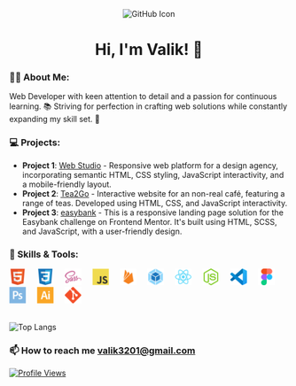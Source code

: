 <div align="center">
  
<picture>
  <source media="(prefers-color-scheme: dark)" srcset="https://upload.wikimedia.org/wikipedia/commons/2/24/Github_logo_svg.svg">
  <source media="(prefers-color-scheme: light)" srcset="https://simpleicons.org/icons/github.svg">
  <img alt="GitHub Icon" src="https://simpleicons.org/icons/github.svg" width="100">
</picture>

  <h1>
    Hi, I'm Valik! 👋
  </h1>
</div>

### 👨‍💻 About Me:
Web Developer with keen attention to detail and a passion for continuous learning. 📚 Striving for perfection in crafting web solutions while constantly expanding my skill set. 🚀

<!-- 🌐 Languages: 
- 🇺🇦 Ukrainian - native 
- 🇵🇱 Polish - advanced
- 🇬🇧 English - intermediate -->

### 💻 Projects:
<!-- TO DO: add projcets later -->
- **Project 1**: [Web Studio](https://valik3201.github.io/WebStudio/) - Responsive web platform for a design agency, incorporating semantic HTML, CSS styling, JavaScript interactivity, and a mobile-friendly layout.
- **Project 2**: [Tea2Go](https://valik3201.github.io/Tea2Go/) - Interactive website for an non-real café, featuring a range of teas. Developed using HTML, CSS, and JavaScript interactivity.
- **Project 3**: [easybank](https://valik3201.github.io/easybank/) - This is a responsive landing page solution for the Easybank challenge on Frontend Mentor. It's built using HTML, SCSS, and JavaScript, with a user-friendly design.


### 🧩 Skills & Tools:
<div align="left">
  <img src="https://github.com/devicons/devicon/blob/master/icons/html5/html5-original.svg" height="30" alt="html logo"  />
  <img width="12" />
  <img src="https://github.com/devicons/devicon/blob/master/icons/css3/css3-original.svg" height="30" alt="css3 logo"  />
  <img width="12" />
  <img src="https://github.com/devicons/devicon/blob/master/icons/sass/sass-original.svg" height="30" alt="sass logo"  />
  <img width="12" />
  <img src="https://github.com/devicons/devicon/blob/master/icons/javascript/javascript-original.svg" height="30" alt="javascript logo"  />
  <img width="12" />
  <img src="https://github.com/devicons/devicon/blob/master/icons/firebase/firebase-plain.svg" height="30" alt="firebase logo"  />
  <img width="12" />
  <img src="https://github.com/devicons/devicon/blob/master/icons/webpack/webpack-original.svg" height="30" alt="webpack logo"  />
  <img width="12" />
  <img src="https://github.com/devicons/devicon/blob/master/icons/react/react-original.svg" height="30" alt="react logo"  />
  <img width="12" />
  <img src="https://github.com/devicons/devicon/blob/master/icons/nodejs/nodejs-original.svg" height="30" alt="nodejs logo"  />
  <img width="12" />
  <img src="https://github.com/devicons/devicon/blob/master/icons/vscode/vscode-original.svg" height="30" alt="vscode logo"  />
  <img width="12" />
  <img src="https://github.com/devicons/devicon/blob/master/icons/figma/figma-original.svg" height="30" alt="figma logo"  />
  <img width="12" />
  <img src="https://github.com/devicons/devicon/blob/master/icons/photoshop/photoshop-plain.svg" height="30" alt="adobe photoshop logo"  />
  <img width="12" />
  <img src="https://github.com/devicons/devicon/blob/master/icons/illustrator/illustrator-plain.svg" height="30" alt="adobe illustrator logo"  />
  <img width="12" />
  <img src="https://github.com/devicons/devicon/blob/master/icons/git/git-original.svg" height="30" alt="git logo"  />
</div>
<br />

![Top Langs](https://github-readme-stats.vercel.app/api/top-langs/?username=valik3201&layout=compact)
  
<!--  ### GitHub Stats:
![Valik's GitHub Stats](https://github-readme-stats.vercel.app/api?username=Valik3201&show_icons=true&count_private=true&hide_border=true) -->

### 📫 How to reach me valik3201@gmail.com

[![Profile Views](https://visitcount.itsvg.in/api?id=valik3201&label=Profile%20Views&color=1&icon=1&pretty=true)](https://visitcount.itsvg.in)
